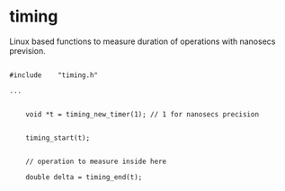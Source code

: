 # timing 
Linux based functions to measure duration of operations with nanosecs prevision.

```

#include    "timing.h"

...


    void *t = timing_new_timer(1); // 1 for nanosecs precision


    timing_start(t);


	// operation to measure inside here

    double delta = timing_end(t);


```

